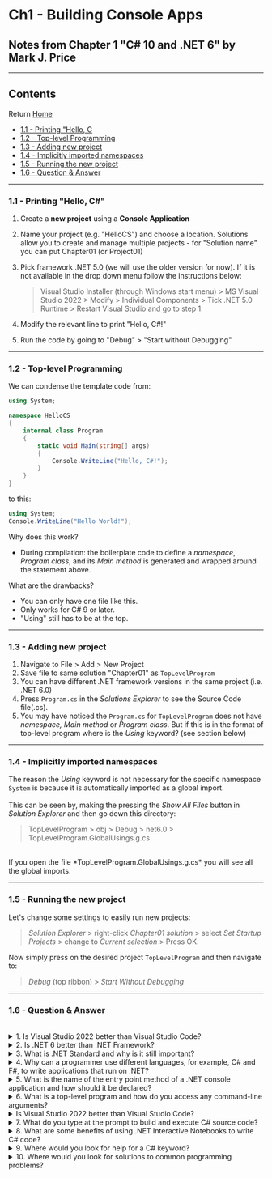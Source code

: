 # Ch1 - Building Console Apps 
## Notes from Chapter 1 "C# 10 and .NET 6" by Mark J. Price
---
## Contents
Return [Home](README.md)
* [1.1 - Printing "Hello, C](#01.1)
* [1.2 - Top-level Programming](#01.2)
* [1.3 - Adding new project](#01.3)
* [1.4 - Implicitly imported namespaces](#01.4)
* [1.5 - Running the new project](#01.5)
* [1.6 - Question & Answer](#01.6)
---
<a name="02.1"></a>
### 1.1 - Printing "Hello, C\#"  
1. Create a **new project** using a **Console Application**
2. Name your project (e.g. "HelloCS") and choose a location. Solutions allow you to create and manage multiple projects - for "Solution name" you can put Chapter01 (or Project01)
3. Pick framework .NET 5.0 (we will use the older version for now). If it is not available in the drop down menu follow the instructions below:

 	> Visual Studio Installer (through Windows start menu) > MS Visual Studio 2022 > Modify > Individual Components > Tick .NET 5.0 Runtime > Restart Visual Studio and go to step 1.

 4. Modify the relevant line to print "Hello, C#!"
 5. Run the code by going to "Debug" > "Start without Debugging"

---
<a name="02.2"></a>
### 1.2 - Top-level Programming 
We can condense the template code from: 
```C#
using System;

namespace HelloCS
{
    internal class Program
    {
        static void Main(string[] args)
        {
            Console.WriteLine("Hello, C#!");
        }
    }
}

```
to this:
```C#
using System;
Console.WriteLine("Hello World!");
```
Why does this work?

* During compilation: the boilerplate code to define a *namespace*, *Program class*, and its *Main method* is generated and wrapped around the statement above.

What are the drawbacks?

* You can only have one file like this.
* Only works for C# 9 or later.
* "Using" still has to be at the top.

---
<a name="01.3"></a>
### 1.3 - Adding new project
1. Navigate to File > Add > New Project
2. Save file to same solution "Chapter01" as ``TopLevelProgram``
3. You can have different .NET framework versions in the same project (i.e. .NET 6.0)
4. Press ``Program.cs`` in the *Solutions Explorer* to see the Source Code file(.cs).
5. You may have noticed the ``Program.cs`` for ``TopLevelProgram`` does not have *namespace, Main method* or *Program class*. But if this is in the format of top-level program where is the *Using* keyword? (see section below)

---
<a name="01.4"></a>
### 1.4 - Implicitly imported namespaces
The reason the *Using* keyword is not necessary for the specific namespace ``System`` is because it is automatically imported as a global import.
<br><br>
This can be seen by, making the pressing the *Show All Files* button in *Solution Explorer* and then go down this directory:
> TopLevelProgram > obj > Debug > net6.0 > TopLevelProgram.GlobalUsings.g.cs
<br>
If you open the file *TopLevelProgram.GlobalUsings.g.cs* you will see all the global imports. 

---
<a name="01.5"></a>
### 1.5 - Running the new project

Let's change some settings to easily run new projects:

> *Solution Explorer* > right-click *Chapter01 solution* > select *Set Startup Projects* > change to *Current selection* > Press OK.

Now simply press on the desired project ``TopLevelProgram`` and then navigate to:

> *Debug* (top ribbon) > *Start Without Debugging*

---
<a name="01.6"></a>
### 1.6 - Question & Answer
<br>

<details>
<summary>1. Is Visual Studio 2022 better than Visual Studio Code?</summary>
<br>
No you can do everything in both, although Visual Studio 2022 is used by developers and in industry more often
<br><br></details>

<details>
<summary>2. Is .NET 6 better than .NET Framework?</summary>
<br>
Yes .NET6 is cross-platform compatible with a unified framework
</details>

<details>
<summary>3. What is .NET Standard and why is it still important?</summary>
<br>
.NET Standard is a specification which tells you which APIs are require for you version of .NET – essentially what will work and will not. This is important for legacy .NET frameworks to figure out the limits of their applications?
</details>

<details>
<summary>4. Why can a programmer use different languages, for example, C# and F#, to write applications that run on .NET?</summary>
<br>
C# and F# is compiled to an Intermediate Language file (.exe or .dll) using Roslyn the compiler– this can be run on any native computer using the CLR (common-language runtime)
<br><br></details>


<details>
<summary>5. What is the name of the entry point method of a .NET console application and how should it be declared?</summary>
<br>
Main method -
<br><br></details>

<details>
<summary>6. What is a top-level program and how do you access any command-line arguments?</summary>
<br>
No you can do everything in both, although Visual Studio 2022 is used by developers and in industry more often
<br><br></details>

<details>
<summary>Is Visual Studio 2022 better than Visual Studio Code?</summary>
<br>
No you can do everything in both, although Visual Studio 2022 is used by developers and in industry more often
<br><br></details>

<details>
<summary>7. What do you type at the prompt to build and execute C# source code?</summary>
<br>
No you can do everything in both, although Visual Studio 2022 is used by developers and in industry more often
<br><br></details>

<details>
<summary>8. What are some benefits of using .NET Interactive Notebooks to write C# code?</summary>
<br>
No you can do everything in both, although Visual Studio 2022 is used by developers and in industry more often
<br><br></details>

<details>
<summary>9. Where would you look for help for a C# keyword?</summary>
<br>
No you can do everything in both, although Visual Studio 2022 is used by developers and in industry more often
<br><br></details>

<details>
<summary>10. Where would you look for solutions to common programming problems?</summary>
<br>
No you can do everything in both, although Visual Studio 2022 is used by developers and in industry more often
<br><br></details>